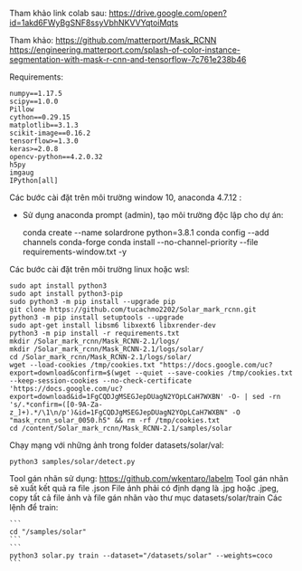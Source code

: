 Tham khảo link colab sau:
https://drive.google.com/open?id=1akd6FWyBgSNF8ssyVbhNKVVYqtoiMqts

Tham khảo:
https://github.com/matterport/Mask_RCNN
https://engineering.matterport.com/splash-of-color-instance-segmentation-with-mask-r-cnn-and-tensorflow-7c761e238b46

Requirements:

    numpy==1.17.5
    scipy==1.0.0
    Pillow
    cython==0.29.15
    matplotlib==3.1.3
    scikit-image==0.16.2
    tensorflow>=1.3.0
    keras>=2.0.8
    opencv-python==4.2.0.32
    h5py
    imgaug
    IPython[all]


Các bước cài đặt trên môi trường window 10, anaconda 4.7.12 :

 - Sử dụng anaconda prompt (admin), tạo môi trường độc lập cho dự án: 

    conda create --name solardrone python=3.8.1
    conda config --add channels conda-forge
    conda install --no-channel-priority --file requirements-window.txt -y

Các bước cài đặt trên môi trường linux hoặc wsl:
    
    sudo apt install python3
    sudo apt install python3-pip
    sudo python3 -m pip install --upgrade pip
    git clone https://github.com/tucachmo2202/Solar_mark_rcnn.git
    python3 -m pip install setuptools --upgrade
    sudo apt-get install libsm6 libxext6 libxrender-dev
    python3 -m pip install -r requirements.txt
    mkdir /Solar_mark_rcnn/Mask_RCNN-2.1/logs/
    mkdir /Solar_mark_rcnn/Mask_RCNN-2.1/logs/solar/
    cd /Solar_mark_rcnn/Mask_RCNN-2.1/logs/solar/
    wget --load-cookies /tmp/cookies.txt "https://docs.google.com/uc?export=download&confirm=$(wget --quiet --save-cookies /tmp/cookies.txt --keep-session-cookies --no-check-certificate 'https://docs.google.com/uc?export=download&id=1FgCQDJgMSEGJepDUagN2YOpLCaH7WXBN' -O- | sed -rn 's/.*confirm=([0-9A-Za-z_]+).*/\1\n/p')&id=1FgCQDJgMSEGJepDUagN2YOpLCaH7WXBN" -O "mask_rcnn_solar_0050.h5" && rm -rf /tmp/cookies.txt
    cd /content/Solar_mark_rcnn/Mask_RCNN-2.1/samples/solar

Chạy mạng với những ảnh trong folder datasets/solar/val:

    python3 samples/solar/detect.py


Tool gán nhãn sử dụng: https://github.com/wkentaro/labelm
Tool gán nhãn sẽ xuất kết quả ra file .json
File ảnh phải có định dạng là .jpg hoặc .jpeg, copy tất cả file ảnh và file gán nhãn vào thư mục datasets/solar/train
Các lệnh để train:
    
    ```
    cd "/samples/solar"
    ```
    ```
    python3 solar.py train --dataset="/datasets/solar" --weights=coco
    ```
